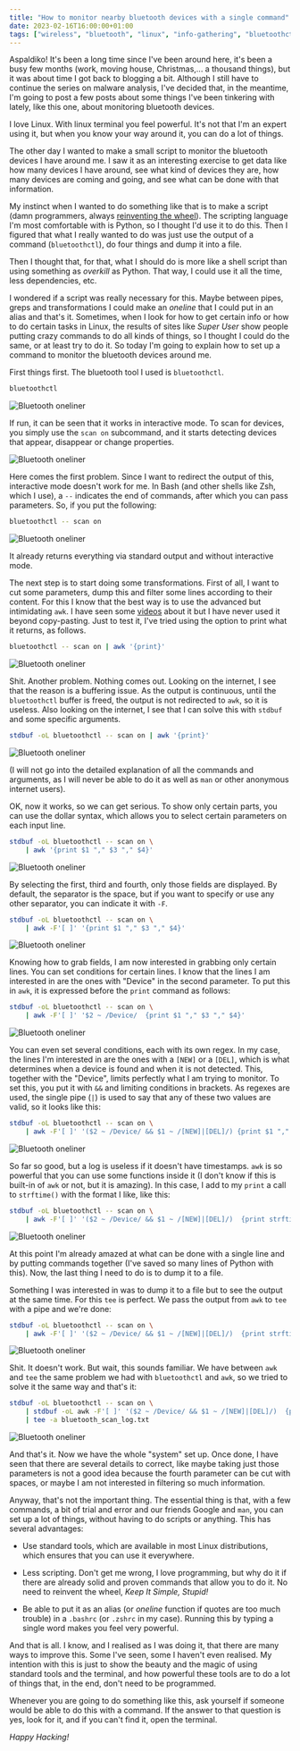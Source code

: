 ```yaml
---
title: "How to monitor nearby bluetooth devices with a single command"
date: 2023-02-16T16:00:00+01:00
tags: ["wireless", "bluetooth", "linux", "info-gathering", "bluetoothctl", "awk"]
---
```


Aspaldiko! It's been a long time since I've been around here, it's been a busy few months (work, moving house, Christmas,... a thousand things), but it was about time I got back to blogging a bit. Although I still have to continue the series on malware analysis, I've decided that, in the meantime, I'm going to post a few posts about some things I've been tinkering with lately, like this one, about monitoring bluetooth devices.

I love Linux. With linux terminal you feel powerful. It's not that I'm an expert using it, but when you know your way around it, you can do a lot of things.

The other day I wanted to make a small script to monitor the bluetooth devices I have around me. I saw it as an interesting exercise to get data like how many devices I have around, see what kind of devices they are, how many devices are coming and going, and see what can be done with that information.

My instinct when I wanted to do something like that is to make a script (damn programmers, always [reinventing the wheel](https://www.npmjs.com/package/is-odd)). The scripting language I'm most comfortable with is Python, so I thought I'd use it to do this. Then I figured that what I really wanted to do was just use the output of a command (`bluetoothctl`), do four things and dump it into a file.

Then I thought that, for that, what I should do is more like a shell script than using something as *overkill* as Python. That way, I could use it all the time, less dependencies, etc.

I wondered if a script was really necessary for this. Maybe between pipes, greps and transformations I could make an *oneline* that I could put in an alias and that's it. Sometimes, when I look for how to get certain info or how to do certain tasks in Linux, the results of sites like *Super User* show people putting crazy commands to do all kinds of things, so I thought I could do the same, or at least try to do it. So today I'm going to explain how to set up a command to monitor the bluetooth devices around me.

First things first. The bluetooth tool I used is `bluetoothctl`.

```bash
bluetoothctl
```

![Bluetooth oneliner](/static/images/bt-oneline/bt-oneline-1.png)

If run, it can be seen that it works in interactive mode. To scan for devices, you simply use the `scan on` subcommand, and it starts detecting devices that appear, disappear or change properties.

![Bluetooth oneliner](/static/images/bt-oneline/bt-oneline-2.png)

Here comes the first problem. Since I want to redirect the output of this, interactive mode doesn't work for me. In Bash (and other shells like Zsh, which I use), a `--` indicates the end of commands, after which you can pass parameters. So, if you put the following:

```bash
bluetoothctl -- scan on
```

![Bluetooth oneliner](/static/images/bt-oneline/bt-oneline-3.png)

It already returns everything via standard output and without interactive mode.

The next step is to start doing some transformations. First of all, I want to cut some parameters, dump this and filter some lines according to their content. For this I know that the best way is to use the advanced but intimidating `awk`. I have seen some [videos](https://www.youtube.com/watch?v=W5kr7X7EG4o) about it but I have never used it beyond copy-pasting. Just to test it, I've tried using the option to print what it returns, as follows.

```bash
bluetoothctl -- scan on | awk '{print}'
```

![Bluetooth oneliner](/static/images/bt-oneline/bt-oneline-4.png)

Shit. Another problem. Nothing comes out. Looking on the internet, I see that the reason is a buffering issue. As the output is continuous, until the `bluetoothctl` buffer is freed, the output is not redirected to `awk`, so it is useless. Also looking on the internet, I see that I can solve this with `stdbuf` and some specific arguments.

```bash
stdbuf -oL bluetoothctl -- scan on | awk '{print}'
```

![Bluetooth oneliner](/static/images/bt-oneline/bt-oneline-5.png)

(I will not go into the detailed explanation of all the commands and arguments, as I will never be able to do it as well as `man` or other anonymous internet users).

OK, now it works, so we can get serious. To show only certain parts, you can use the dollar syntax, which allows you to select certain parameters on each input line.

```bash
stdbuf -oL bluetoothctl -- scan on \ 
	| awk '{print $1 "," $3 "," $4}'
```

![Bluetooth oneliner](/static/images/bt-oneline/bt-oneline-6.png)

By selecting the first, third and fourth, only those fields are displayed. By default, the separator is the space, but if you want to specify or use any other separator, you can indicate it with `-F`.

```bash
stdbuf -oL bluetoothctl -- scan on \
	| awk -F'[ ]' '{print $1 "," $3 "," $4}'
```

![Bluetooth oneliner](/static/images/bt-oneline/bt-oneline-7.png)

Knowing how to grab fields, I am now interested in grabbing only certain lines. You can set conditions for certain lines. I know that the lines I am interested in are the ones with "Device" in the second parameter. To put this in `awk`, it is expressed before the `print` command as follows:

```bash
stdbuf -oL bluetoothctl -- scan on \
	| awk -F'[ ]' '$2 ~ /Device/  {print $1 "," $3 "," $4}'
```

![Bluetooth oneliner](/static/images/bt-oneline/bt-oneline-8.png)

You can even set several conditions, each with its own regex. In my case, the lines I'm interested in are the ones with a `[NEW]` or a `[DEL]`, which is what determines when a device is found and when it is not detected. This, together with the "Device", limits perfectly what I am trying to monitor. To set this, you put it with `&&` and limiting conditions in brackets. As regexes are used, the single pipe (`|`) is used to say that any of these two values are valid, so it looks like this:

```bash
stdbuf -oL bluetoothctl -- scan on \
	| awk -F'[ ]' '($2 ~ /Device/ && $1 ~ /[NEW]|[DEL]/) {print $1 "," $3 "," $4}'
```

![Bluetooth oneliner](/static/images/bt-oneline/bt-oneline-11.png)

So far so good, but a log is useless if it doesn't have timestamps. `awk` is so powerful that you can use some functions inside it (I don't know if this is built-in of `awk` or not, but it is amazing). In this case, I add to my `print` a call to `strftime()` with the format I like, like this:

```bash
stdbuf -oL bluetoothctl -- scan on \
	| awk -F'[ ]' '($2 ~ /Device/ && $1 ~ /[NEW]|[DEL]/)  {print strftime("%Y/%m/%d-%H:%M:%S-%Z", systime()) "," $1 "," $3 "," $4}'
```

![Bluetooth oneliner](/static/images/bt-oneline/bt-oneline-10.png)

At this point I'm already amazed at what can be done with a single line and by putting commands together (I've saved so many lines of Python with this). Now, the last thing I need to do is to dump it to a file.

Something I was interested in was to dump it to a file but to see the output at the same time. For this `tee` is perfect. We pass the output from `awk` to `tee` with a pipe and we're done:

```bash
stdbuf -oL bluetoothctl -- scan on \
	| awk -F'[ ]' '($2 ~ /Device/ && $1 ~ /[NEW]|[DEL]/)  {print strftime("%Y/%m/%d-%H:%M:%S-%Z", systime()) "," $1 "," $3 "," $4}' | tee -a bluetooth_scan_log.txt
```

![Bluetooth oneliner](/static/images/bt-oneline/bt-oneline-12.png)

Shit. It doesn't work. But wait, this sounds familiar. We have between `awk` and `tee` the same problem we had with `bluetoothctl` and `awk`, so we tried to solve it the same way and that's it:

```bash
stdbuf -oL bluetoothctl -- scan on \
	| stdbuf -oL awk -F'[ ]' '($2 ~ /Device/ && $1 ~ /[NEW]|[DEL]/)  {print strftime("%Y/%m/%d-%H:%M:%S-%Z", systime()) "," $1 "," $3 "," $4}' \
	| tee -a bluetooth_scan_log.txt
```

![Bluetooth oneliner](/static/images/bt-oneline/bt-oneline-13.png)

And that's it. Now we have the whole "system" set up. Once done, I have seen that there are several details to correct, like maybe taking just those parameters is not a good idea because the fourth parameter can be cut with spaces, or maybe I am not interested in filtering so much information.

Anyway, that's not the important thing. The essential thing is that, with a few commands, a bit of trial and error and our friends Google and `man`, you can set up a lot of things, without having to do scripts or anything. This has several advantages:

- Use standard tools, which are available in most Linux distributions, which ensures that you can use it everywhere.

- Less scripting. Don't get me wrong, I love programming, but why do it if there are already solid and proven commands that allow you to do it. No need to reinvent the wheel, *Keep It Simple, Stupid!*

- Be able to put it as an alias (or *oneline* function if quotes are too much trouble) in a `.bashrc` (or `.zshrc` in my case). Running this by typing a single word makes you feel very powerful.

And that is all. I know, and I realised as I was doing it, that there are many ways to improve this. Some I've seen, some I haven't even realised. My intention with this is just to show the beauty and the magic of using standard tools and the terminal, and how powerful these tools are to do a lot of things that, in the end, don't need to be programmed.

Whenever you are going to do something like this, ask yourself if someone would be able to do this with a command. If the answer to that question is yes, look for it, and if you can't find it, open the terminal.

*Happy Hacking!*
